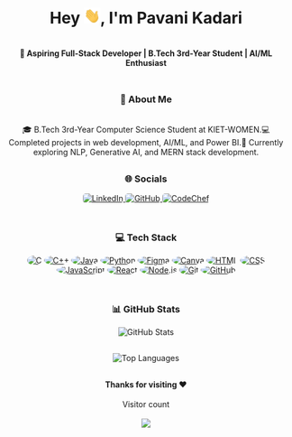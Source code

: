 ##
<h1 align="center"> Hey <img src="https://github.com/SatYu26/SatYu26/blob/master/Assets/Hi.gif" width="29px">, I'm Pavani Kadari </h1>

<h4 align="center">
    <br>🚀 Aspiring Full-Stack Developer | B.Tech 3rd-Year Student | AI/ML Enthusiast<br><br>  
</h4>

##
<h3 align="center">
   🌟 About Me 
</h3>
<p align="center">
  <br>🎓 B.Tech 3rd-Year Computer Science Student at KIET-WOMEN.💻 Completed projects in web development, AI/ML, and Power BI.🌱 Currently exploring NLP, Generative AI, and MERN stack development.<br> 
</p>

##
<h3 align="center">
  🌐 Socials
</h3>

<p align="center">
  <a href="https://www.linkedin.com/in/kadaripavani/" target="_blank">
    <img src="https://img.shields.io/badge/LinkedIn-%230077B5.svg?logo=linkedin&logoColor=white" alt="LinkedIn" style="border-radius: 5px;">
</a>
<a href="https://github.com/KadariPavani" target="_blank">
    <img src="https://img.shields.io/badge/GitHub-181717.svg?logo=github&logoColor=white" alt="GitHub" style="border-radius: 5px;">
</a>
    <a href="https://www.codechef.com/" target="_blank">
    <img src="https://img.shields.io/badge/CodeChef-5B4638.svg?logo=codechef&logoColor=white" alt="CodeChef" style="border-radius: 5px;">
  </a>
</p>

## 
<h3 align="center">
    <br>💻 Tech Stack
</h3>

<p align="center">
  <a href="https://en.wikipedia.org/wiki/C_(programming_language)" target="_blank"><img src="https://img.icons8.com/color/48/000000/c-programming.png" alt="C" style="border-radius: 50%;"></a>
  <a href="https://en.wikipedia.org/wiki/C%2B%2B" target="_blank"><img src="https://img.icons8.com/color/48/000000/c-plus-plus-logo.png" alt="C++" style="border-radius: 50%;"></a>
  <a href="https://www.java.com/" target="_blank"><img src="https://img.icons8.com/color/48/000000/java-coffee-cup-logo.png" alt="Java" style="border-radius: 50%;"></a>
  <a href="https://www.python.org/" target="_blank"><img src="https://img.icons8.com/color/48/000000/python.png" alt="Python" style="border-radius: 50%;"></a>
  <a href="https://www.figma.com/" target="_blank"><img src="https://img.icons8.com/color/48/000000/figma.png" alt="Figma" style="border-radius: 50%;"></a>
  <a href="https://www.canva.com/" target="_blank"><img src="https://img.icons8.com/color/48/000000/canva.png" alt="Canva" style="border-radius: 50%;"></a>
  <a href="https://developer.mozilla.org/en-US/docs/Web/HTML" target="_blank"><img src="https://img.icons8.com/color/48/000000/html-5.png" alt="HTML" style="border-radius: 50%;"></a>
  <a href="https://developer.mozilla.org/en-US/docs/Web/CSS" target="_blank"><img src="https://img.icons8.com/color/48/000000/css3.png" alt="CSS" style="border-radius: 50%;"></a>
  <a href="https://developer.mozilla.org/en-US/docs/Web/JavaScript" target="_blank"><img src="https://img.icons8.com/color/48/000000/javascript.png" alt="JavaScript" style="border-radius: 50%;"></a>
  <a href="https://reactjs.org/" target="_blank"><img src="https://img.icons8.com/plasticine/48/000000/react.png" alt="React" style="border-radius: 50%;"></a>
  <a href="https://nodejs.org/" target="_blank"><img src="https://img.icons8.com/color/48/000000/nodejs.png" alt="Node.js" style="border-radius: 50%;"></a>
  <a href="https://git-scm.com/" target="_blank"><img src="https://img.icons8.com/color/48/000000/git.png" alt="Git" style="border-radius: 50%;"></a>
  <a href="https://github.com/" target="_blank"><img src="https://img.icons8.com/color/48/000000/github.png" alt="GitHub" style="border-radius: 50%;"></a>
</p>

##
<h3 align="center">
      <br>📊 GitHub Stats

</h3>

<div align="center">
  <img src="https://github-readme-stats.vercel.app/api?username=KadariPavani&theme=dark&hide_border=false&include_all_commits=true&count_private=true" alt="GitHub Stats" width="48%">

</div>

##


<div align="center">
      <img src="https://github-readme-stats.vercel.app/api/top-langs/?username=KadariPavani&theme=dark&hide_border=false&layout=compact" alt="Top Languages" width="48%">

</div>

##

<h4 align="center">
   Thanks for visiting ❤️
</h4>

<p align="center"> 
  Visitor count<br>
  <br>
  <img src="https://profile-counter.glitch.me/KadariPavani/count.svg" />
</p>
